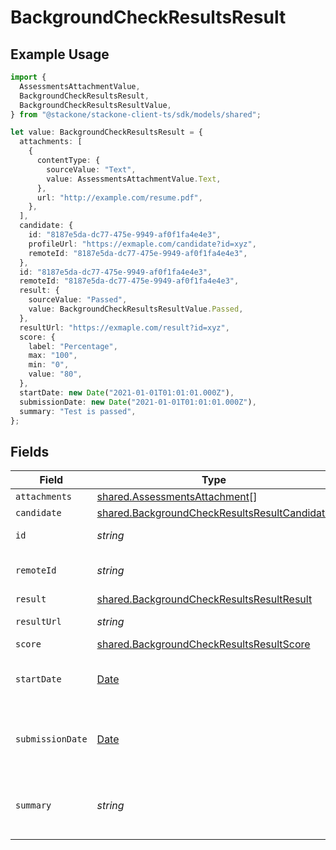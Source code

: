 # BackgroundCheckResultsResult

## Example Usage

```typescript
import {
  AssessmentsAttachmentValue,
  BackgroundCheckResultsResult,
  BackgroundCheckResultsResultValue,
} from "@stackone/stackone-client-ts/sdk/models/shared";

let value: BackgroundCheckResultsResult = {
  attachments: [
    {
      contentType: {
        sourceValue: "Text",
        value: AssessmentsAttachmentValue.Text,
      },
      url: "http://example.com/resume.pdf",
    },
  ],
  candidate: {
    id: "8187e5da-dc77-475e-9949-af0f1fa4e4e3",
    profileUrl: "https://exmaple.com/candidate?id=xyz",
    remoteId: "8187e5da-dc77-475e-9949-af0f1fa4e4e3",
  },
  id: "8187e5da-dc77-475e-9949-af0f1fa4e4e3",
  remoteId: "8187e5da-dc77-475e-9949-af0f1fa4e4e3",
  result: {
    sourceValue: "Passed",
    value: BackgroundCheckResultsResultValue.Passed,
  },
  resultUrl: "https://exmaple.com/result?id=xyz",
  score: {
    label: "Percentage",
    max: "100",
    min: "0",
    value: "80",
  },
  startDate: new Date("2021-01-01T01:01:01.000Z"),
  submissionDate: new Date("2021-01-01T01:01:01.000Z"),
  summary: "Test is passed",
};
```

## Fields

| Field                                                                                                               | Type                                                                                                                | Required                                                                                                            | Description                                                                                                         | Example                                                                                                             |
| ------------------------------------------------------------------------------------------------------------------- | ------------------------------------------------------------------------------------------------------------------- | ------------------------------------------------------------------------------------------------------------------- | ------------------------------------------------------------------------------------------------------------------- | ------------------------------------------------------------------------------------------------------------------- |
| `attachments`                                                                                                       | [shared.AssessmentsAttachment](../../../sdk/models/shared/assessmentsattachment.md)[]                               | :heavy_minus_sign:                                                                                                  | N/A                                                                                                                 |                                                                                                                     |
| `candidate`                                                                                                         | [shared.BackgroundCheckResultsResultCandidate](../../../sdk/models/shared/backgroundcheckresultsresultcandidate.md) | :heavy_minus_sign:                                                                                                  | N/A                                                                                                                 |                                                                                                                     |
| `id`                                                                                                                | *string*                                                                                                            | :heavy_minus_sign:                                                                                                  | Unique identifier                                                                                                   | 8187e5da-dc77-475e-9949-af0f1fa4e4e3                                                                                |
| `remoteId`                                                                                                          | *string*                                                                                                            | :heavy_minus_sign:                                                                                                  | Provider's unique identifier                                                                                        | 8187e5da-dc77-475e-9949-af0f1fa4e4e3                                                                                |
| `result`                                                                                                            | [shared.BackgroundCheckResultsResultResult](../../../sdk/models/shared/backgroundcheckresultsresultresult.md)       | :heavy_minus_sign:                                                                                                  | N/A                                                                                                                 |                                                                                                                     |
| `resultUrl`                                                                                                         | *string*                                                                                                            | :heavy_minus_sign:                                                                                                  | The test`s result url                                                                                               | https://exmaple.com/result?id=xyz                                                                                   |
| `score`                                                                                                             | [shared.BackgroundCheckResultsResultScore](../../../sdk/models/shared/backgroundcheckresultsresultscore.md)         | :heavy_minus_sign:                                                                                                  | N/A                                                                                                                 |                                                                                                                     |
| `startDate`                                                                                                         | [Date](https://developer.mozilla.org/en-US/docs/Web/JavaScript/Reference/Global_Objects/Date)                       | :heavy_minus_sign:                                                                                                  | The start date of the candidate test                                                                                | 2021-01-01T01:01:01.000Z                                                                                            |
| `submissionDate`                                                                                                    | [Date](https://developer.mozilla.org/en-US/docs/Web/JavaScript/Reference/Global_Objects/Date)                       | :heavy_minus_sign:                                                                                                  | The submission date of the candidate test                                                                           | 2021-01-01T01:01:01.000Z                                                                                            |
| `summary`                                                                                                           | *string*                                                                                                            | :heavy_minus_sign:                                                                                                  | The summary about the result of the test                                                                            | Test is passed                                                                                                      |